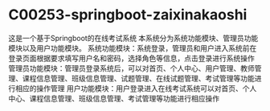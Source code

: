 # C00253-springboot-zaixinakaoshi
这是一个基于Springboot的在线考试系统 本系统分为系统功能模块、管理员功能模块以及用户功能模块。 系统功能模块：系统登录，管理员和用户进入系统前在登录页面根据要求填写用户名和密码，选择角色等信息，点击登录进行系统操作 管理员功能模块：管理员登录系统后，可以对首页、个人中心、用户管理、教师管理、课程信息管理、班级信息管理、试题管理、在线试题管理、考试管理等功能进行相应的操作管理 用户功能模块：用户登录进入在线考试系统可以对首页、个人中心、课程信息管理、班级信息管理、考试管理等功能进行相应操作
